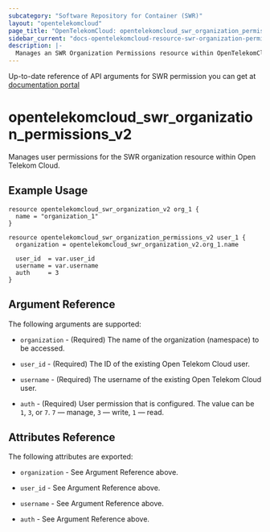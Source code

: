 ```yaml
---
subcategory: "Software Repository for Container (SWR)"
layout: "opentelekomcloud"
page_title: "OpenTelekomCloud: opentelekomcloud_swr_organization_permissions_v2"
sidebar_current: "docs-opentelekomcloud-resource-swr-organization-permissions-v2"
description: |-
  Manages an SWR Organization Permissions resource within OpenTelekomCloud.
---
```


Up-to-date reference of API arguments for SWR permission you can get at
[documentation portal](https://docs.otc.t-systems.com/software-repository-container/api-ref/api)

# opentelekomcloud_swr_organization_permissions_v2

Manages user permissions for the SWR organization resource within Open Telekom Cloud.

## Example Usage

```hcl
resource opentelekomcloud_swr_organization_v2 org_1 {
  name = "organization_1"
}

resource opentelekomcloud_swr_organization_permissions_v2 user_1 {
  organization = opentelekomcloud_swr_organization_v2.org_1.name

  user_id  = var.user_id
  username = var.username
  auth     = 3
}
```

## Argument Reference

The following arguments are supported:

* `organization` - (Required) The name of the organization (namespace) to be accessed.

* `user_id` - (Required) The ID of the existing Open Telekom Cloud user.

* `username` - (Required) The username of the existing Open Telekom Cloud user.

* `auth` - (Required) User permission that is configured.
  The value can be `1`, `3`, or `7`. `7` ― manage, `3` ―  write, `1` ― read.

## Attributes Reference

The following attributes are exported:

* `organization` - See Argument Reference above.

* `user_id` - See Argument Reference above.

* `username` - See Argument Reference above.

* `auth` - See Argument Reference above.
